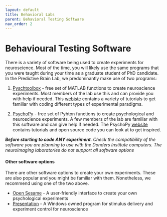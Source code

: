 ```yaml
---
layout: default
title: Behavioral Labs
parent: Behavioral Testing Software
nav_order: 2
---
```


# Behavioural Testing Software

There is a variety of software being used to create experiments for neuroscience. Most of the time, you will  likely use the same programs that you were taught during your time as a graduate student of PhD candidate. In the Predictive Brain Lab, we predominantly make use of two programs:

1. [Pyschtoolbox](http://psychtoolbox.org/) - free set of MATLAB functions to create neuroscience experiments. Most members of the lab use this and can provide you with help if needed. 
This [webiste](https://peterscarfe.com/ptbtutorials.html) contains a variety of tutorials to get familiar with coding different types of experimental paradigms. 

2. [PsychoPy](https://www.psychopy.org/) - free set of Pyhton functions to create psychological and neuroscience experiments. A few members of the lab are familiar with this software and can give help if needed. 
The PsychoPy [website](https://psychopy.org/documentation.html) contains tutorials and open source code you can look at to get inspired. 

_**Before starting to code ANY experiment**. Check the compatibility of the software you are planning to use with the Donders Institute computers. The neuroimaging laboratories do not support all software options_

#### Other software options
There are other software options to create your own experiments. These are also popular and you might be familiar with them. Nonetheless, we recommend using one of the two above.
* [Open Sesame](https://osdoc.cogsci.nl/) - A user-friendly interface to create your own psychological experiments
* [Presentation](https://www.neurobs.com/) - A Windows owned program for stimulus delivery and experiment control for neuroscience
